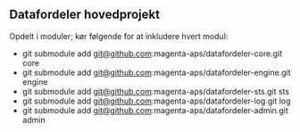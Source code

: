 Datafordeler hovedprojekt
-------------------------

Opdelt i moduler; kør følgende for at inkludere hvert modul:

* git submodule add git@github.com:magenta-aps/datafordeler-core.git core
* git submodule add git@github.com:magenta-aps/datafordeler-engine.git engine
* git submodule add git@github.com:magenta-aps/datafordeler-sts.git sts
* git submodule add git@github.com:magenta-aps/datafordeler-log.git log
* git submodule add git@github.com:magenta-aps/datafordeler-admin.git admin

